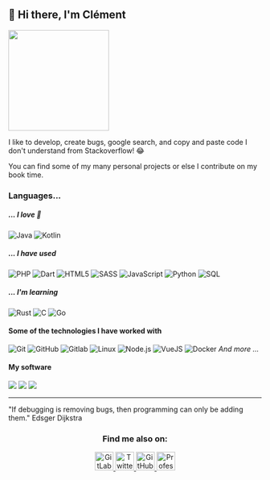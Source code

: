 ## 👋 Hi there, I'm Clément

<img height="200" src="https://img.cleymax.fr/tir-a-l-arc.gif">

I like to develop, create bugs, google search, and copy and paste code I don't understand from Stackoverflow! 😂

You can find some of my many personal projects or else I contribute on my book time.

### Languages...

##### _... I love 💙_

![Java](https://img.shields.io/badge/-Java-gray?style=for-the-badge&logo=java)
![Kotlin](https://img.shields.io/badge/-Kotlin-gray?style=for-the-badge&logo=kotlin)

##### _... I have used_

![PHP](https://img.shields.io/badge/-PHP-gray?style=for-the-badge&logo=php)
![Dart](https://img.shields.io/badge/-Dart-gray?style=for-the-badge&logo=dart)
![HTML5](https://img.shields.io/badge/-HTML5-gray?style=for-the-badge&logo=html5)
![SASS](https://img.shields.io/badge/-SASS-gray?style=for-the-badge&logo=sass)
![JavaScript](https://img.shields.io/badge/-JavaScript-gray?style=for-the-badge&logo=javascript)
![Python](https://img.shields.io/badge/-Python-gray?style=for-the-badge&logo=python)
![SQL](https://img.shields.io/badge/-SQL-gray?style=for-the-badge&logo=postgresql)

##### _... I'm learning_
![Rust](https://img.shields.io/badge/-Rust-gray?style=for-the-badge&logo=rust)
![C](https://img.shields.io/badge/-C-gray?style=for-the-badge&logo=c)
![Go](https://img.shields.io/badge/-Go-gray?style=for-the-badge&logo=Go)


#### Some of the technologies I have worked with
![Git](https://img.shields.io/badge/-Git-363636?style=for-the-badge&logo=git&logoColor=F05032)
![GitHub](https://img.shields.io/badge/-GitHub-363636?style=for-the-badge&logo=github&logoColor=FFFFFF)
![Gitlab](https://img.shields.io/badge/-Gitlab-363636?style=for-the-badge&logo=gitlab&logoColor=FFFFFF)
![Linux](https://img.shields.io/badge/-Linux-363636?style=for-the-badge&logo=linux&logoColor=FCC624)
![Node.js](https://img.shields.io/badge/-Node.js-363636?style=for-the-badge&logo=node.js&logoColor=339933)
![VueJS](https://img.shields.io/badge/-VueJS-363636?style=for-the-badge&logo=vue.js&logoColor=61DAFB)
![Docker](https://img.shields.io/badge/-Docker-363636?style=for-the-badge&logo=docker)
_And more ..._

#### My software 
<p>
  <img src="https://img.shields.io/badge/-IntelliJ-0d0d0d?style=for-the-badge&logo=IntelliJ-IDEA&logoColor=ffffff" />
  <img src="https://img.shields.io/badge/-VsCode-0d0d0d?style=for-the-badge&logo=Visual-Studio-Code&logoColor=0083D0" />
  <img src="https://img.shields.io/badge/-JetBrains IDE-0d0d0d?style=for-the-badge&logo=Jetbrains" />
</p>

___

"If debugging is removing bugs, then programming can only be adding them."
Edsger Dijkstra

<h3 align="center">Find me also on:</h3>

<p align="center">
  <a href="https://gitlab.com/Cleymax">
    <img height="37" src="https://img.cleymax.fr/gitlab.svg" alt="GitLab link to profile" />
  </a>
  <a href="https://twitter.com/Cleymax">
    <img height="37" src="https://img.cleymax.fr/twitter.svg" alt="Twitter link to profile" />
  </a>
  <a href="https://github.com/Cleymax">
    <img height="37" src="https://img.cleymax.fr/github.svg" alt="GitHub link to profile" />
  </a>
  <a href="mailto:contact@cleymax.fr">
    <img height="37" src="https://img.cleymax.fr/gmail.svg" alt="Professional Email" />
  </a>
</p>
